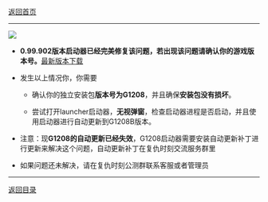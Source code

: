 [返回首页](/index.md)
***

![](./launcherB.png)


 - **0.99.902版本启动器已经完美修复该问题，若出现该问题请确认你的游戏版本号。**[最新版本下载](./最新版本下载.md)

 - 发生以上情况你，你需要
    
    - 确认你的独立安装包**版本号为G1208**，并且确保**安装包没有损坏**。

    - 尝试打开launcher启动器，**无视弹窗**，检查启动器进程是否启动，并且使用启动器进行自动更新到G1208B版本。

 - 注意：现**G1208的自动更新已经失效**，G1208启动器需要安装自动更新补丁进行更新来解决这个问题，自动更新补丁在复仇时刻交流服务群里



  - 如果问题还未解决，请在复仇时刻公测群联系客服或者管理员



***
[返回目录](/QuestionNAnswer/index.md)
